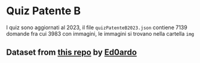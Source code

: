 # Quiz Patente B

I quiz sono aggiornati al 2023, il file `quizPatenteB2023.json` contiene 7139 domande fra cui 3983 con immagini, le immagini si trovano nella cartella `img`

## Dataset from [this repo](https://github.com/Ed0ardo/QuizPatenteB) by [Ed0ardo](https://github.com/Ed0ardo)